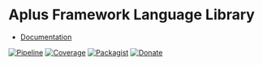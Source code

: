 # Aplus Framework Language Library

- [Documentation](https://docs.aplus-framework.com/guides/libraries/language/)

[![Pipeline](https://gitlab.com/aplus-framework/libraries/language/badges/master/pipeline.svg)](https://gitlab.com/aplus-framework/libraries/language/-/pipelines?scope=branches)
[![Coverage](https://gitlab.com/aplus-framework/libraries/language/badges/master/coverage.svg?job=test:php)](https://aplus-framework.gitlab.io/libraries/language/coverage/)
[![Packagist](https://img.shields.io/packagist/v/aplus/language)](https://packagist.org/packages/aplus/language)
[![Donate](https://img.shields.io/badge/open%20source-donate-orange)](https://www.paypal.com/donate/?hosted_button_id=NGBNW5PY4VSJ4)
